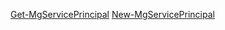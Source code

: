 [Get-MgServicePrincipal](/powershell/module/microsoft.graph.applications/get-mgserviceprincipal?view=graph-powershell-1.0)
[New-MgServicePrincipal](/powershell/module/microsoft.graph.applications/new-mgserviceprincipal?view=graph-powershell-1.0)